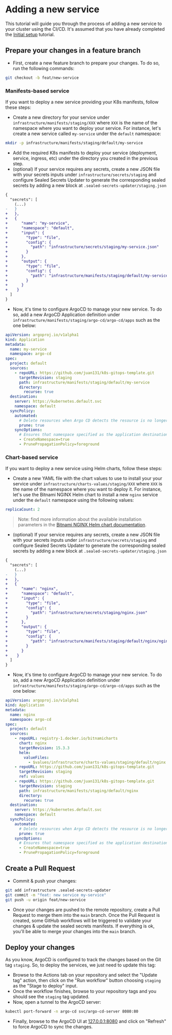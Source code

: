 # Adding a new service

This tutorial will guide you through the process of adding a new service to your cluster using the CI/CD. It's assumed that you have already completed the [Initial setup](./initial-setup.md) tutorial.

## Prepare your changes in a feature branch

- First, create a new feature branch to prepare your changes. To do so, run the following commands:

```bash
git checkout -b feat/new-service
```

### Manifests-based service

If you want to deploy a new service providing your K8s manifests, follow these steps:

- Create a new directory for your service under `infrastructure/manifests/staging/XXX` where `XXX` is the name of the namespace where you want to deploy your service. For instance, let's create a new service called `my-service` under the `default` namespace:

```bash
mkdir -p infrastructure/manifests/staging/default/my-service
```

- Add the required K8s manifests to deploy your service (deployment, service, ingress, etc) under the directory you created in the previous step.
- (optional) If your service requires any secrets, create a new JSON file with your secrets inputs under `infrastructure/secrets/staging` and configure Sealed Secrets Updater to generate the corresponding sealed secrets by adding a new block at `.sealed-secrets-updater/staging.json`

```diff
{
  "secrets": [
    (...)
-   }
+   },
+   {
+      "name": "my-service",
+      "namespace": "default",
+      "input": {
+        "type": "file",
+        "config": {
+          "path": "infrastructure/secrets/staging/my-service.json"
+        }
+      },
+      "output": {
+        "type": "file",
+        "config": {
+          "path": "infrastructure/manifests/staging/default/my-service/my-service-sealed-secret.json"
+        }
+      }
+    }
  ]
}
```

- Now, it's time to configure ArgoCD to manage your new service. To do so, add a new ArgoCD Application definition under `infrastructure/manifests/staging/argo-cd/argo-cd/apps` such as the one below:

```yaml
apiVersion: argoproj.io/v1alpha1
kind: Application
metadata:
  name: my-service
  namespace: argo-cd
spec:
  project: default
  sources:
    - repoURL: https://github.com/juan131/k8s-gitops-template.git
      targetRevision: staging
      path: infrastructure/manifests/staging/default/my-service
      directory:
        recurse: true
  destination:
    server: https://kubernetes.default.svc
    namespace: default
  syncPolicy:
    automated:
      # Delete resources when Argo CD detects the resource is no longer defined in Git
      prune: true
    syncOptions:
      # Ensures that namespace specified as the application destination exists in the destination cluster
      - CreateNamespace=true
      - PrunePropagationPolicy=foreground
```

### Chart-based service

If you want to deploy a new service using Helm charts, follow these steps:

- Create a new YAML file with the chart values to use to install your your service under `infrastructure/charts-values/staging/XXX` where `XXX` is the name of the namespace where you want to deploy it. For instance, let's use the Bitnami NGINX Helm chart to install a new `nginx` service under the `default` namespace using the following values:

```yaml
replicaCount: 2
```

> Note: find more information about the available installation parameters in the [Bitnami NGINX Helm chart documentation](https://github.com/bitnami/charts/tree/main/bitnami/nginx#parameters).

- (optional) If your service requires any secrets, create a new JSON file with your secrets inputs under `infrastructure/secrets/staging` and configure Sealed Secrets Updater to generate the corresponding sealed secrets by adding a new block at `.sealed-secrets-updater/staging.json`

```diff
{
  "secrets": [
    (...)
-   }
+   },
+   {
+      "name": "nginx",
+      "namespace": "default",
+      "input": {
+        "type": "file",
+        "config": {
+          "path": "infrastructure/secrets/staging/nginx.json"
+        }
+      },
+      "output": {
+        "type": "file",
+        "config": {
+          "path": "infrastructure/manifests/staging/default/nginx/nginx-sealed-secret.json"
+        }
+      }
+    }
  ]
}
```

- Now, it's time to configure ArgoCD to manage your new service. To do so, add a new ArgoCD Application definition under `infrastructure/manifests/staging/argo-cd/argo-cd/apps` such as the one below:

```yaml
apiVersion: argoproj.io/v1alpha1
kind: Application
metadata:
  name: nginx
  namespace: argo-cd
spec:
  project: default
  sources:
    - repoURL: registry-1.docker.io/bitnamicharts
      chart: nginx
      targetRevision: 15.3.3
      helm:
        valueFiles:
          - $values/infrastructure/charts-values/staging/default/nginx.yaml
    - repoURL: https://github.com/juan131/k8s-gitops-template.git
      targetRevision: staging
      ref: values
    - repoURL: https://github.com/juan131/k8s-gitops-template.git
      targetRevision: staging
      path: infrastructure/manifests/staging/default/nginx
      directory:
        recurse: true
  destination:
    server: https://kubernetes.default.svc
    namespace: default
  syncPolicy:
    automated:
      # Delete resources when Argo CD detects the resource is no longer defined in Git
      prune: true
    syncOptions:
      # Ensures that namespace specified as the application destination exists in the destination cluster
      - CreateNamespace=true
      - PrunePropagationPolicy=foreground
```

## Create a Pull Request

- Commit & push your changes:

```bash
git add infrastructure .sealed-secrets-updater
git commit -m "feat: new service my-service"
git push -u origin feat/new-service
```

- Once your changes are pushed to the remote repository, create a Pull Request to merge them into the `main` branch. Once the Pull Request is created, some GitHub workflows will be triggered to validate your changes & update the sealed secrets manifests. If everything is ok, you'll be able to merge your changes into the `main` branch.

## Deploy your changes

As you know, ArgoCD is configured to track the changes based on the Git tag `staging`. So, to deploy the services, we just need to update this tag:

- Browse to the Actions tab on your repository and select the "Update tag" action, then click on the "Run workflow" button choosing `staging` as the "Stage to deploy" input.
- Once the workflow finishes, browse to your repository tags and you should see the `staging` tag updated.
- Now, open a tunnel to the ArgoCD server:

```bash
kubectl port-forward -n argo-cd svc/argo-cd-server 8080:80
```

- Finally, browse to the ArgoCD UI at [127.0.0.1:8080](http://127.0.0.1:8080) and click on "Refresh" to force ArgoCD to sync the changes.
